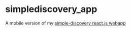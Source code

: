 # simplediscovery_app

A mobile version of my [simple-discovery react.js webapp](https://github.com/alexndesousa/simple-discovery)

